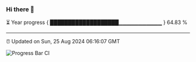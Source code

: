 ### Hi there 👋

⏳ Year progress { ███████████████████▁▁▁▁▁▁▁▁▁▁▁ } 64.83 %

---

⏰ Updated on Sun, 25 Aug 2024 06:16:07 GMT

![Progress Bar CI](https://github.com/liununu/liununu/workflows/Progress%20Bar%20CI/badge.svg)
